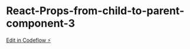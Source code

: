 # React-Props-from-child-to-parent-component-3

[Edit in Codeflow ⚡️](https://stackblitz.com/~/github.com/Atalaa/React-Props-from-child-to-parent-component-3)